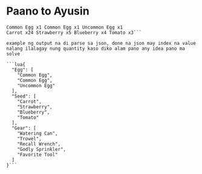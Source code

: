 # Paano to Ayusin
```Watering Can x2 Trowel x2 Recall Wrench x3 Godly Sprinkler x1 Favorite Tool x1
Common Egg x1 Common Egg x1 Uncommon Egg x1
Carrot x24 Strawberry x5 Blueberry x4 Tomato x3```

example ng output na di parse sa json, done na json may index na value nalang ilalagay nung quantity kaso diko alam pano any idea pano ma solve 

```lua{
  "Egg": [
    "Common Egg",
    "Common Egg",
    "Uncommon Egg"
  ],
  "Seed": [
    "Carrot",
    "Strawberry",
    "Blueberry",
    "Tomato"
  ],
  "Gear": [
    "Watering Can",
    "Trowel",
    "Recall Wrench",
    "Godly Sprinkler",
    "Favorite Tool"
  ]
}```
